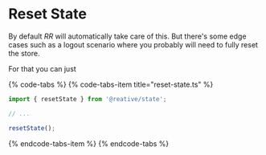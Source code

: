 # Reset State

By default _RR_  will automatically take care of this. But there's some edge cases such as a logout scenario where you probably will need to fully reset the store.

For that you can just

{% code-tabs %}
{% code-tabs-item title="reset-state.ts" %}
```typescript
import { resetState } from '@reative/state';

// ...

resetState();
```
{% endcode-tabs-item %}
{% endcode-tabs %}


